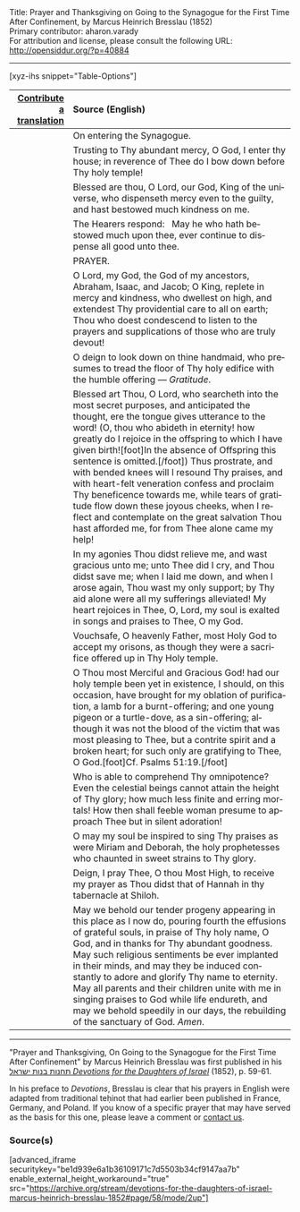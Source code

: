 <html>
<head></head>
<body>
Title: Prayer and Thanksgiving on Going to the Synagogue for the First Time After Confinement, by Marcus Heinrich Bresslau (1852)<br />
Primary contributor: aharon.varady<br />
For attribution and license, please consult the following URL: <a href="http://opensiddur.org/?p=40884">http://opensiddur.org/?p=40884</a>
<p />
<hr />

[xyz-ihs snippet="Table-Options"]<table style="margin-left: auto; margin-right: auto;" class="draggable">
<thead><tr><th id="x" style="text-align: right;"><a href="/contributing/upload/">Contribute a translation</a></th><th style="text-align: left;">Source (English)</th></tr></thead>
<tbody>
<tr><td style="vertical-align:top;">
<div class="liturgy" lang="he">

</span></div></td>
 
<td style="vertical-align:top;">
<div class="english" lang="en">
<span class="instruction">On entering the Synagogue.</span> 
</div></td></tr>


<tr><td style="vertical-align:top;">
<div class="liturgy" lang="he">

</span></div></td>
 
<td style="vertical-align:top;">
<div class="english" lang="en">
Trusting to Thy abundant mercy, O God, 
I enter thy house; 
in reverence of Thee do I bow down 
before Thy holy temple! 
</div></td></tr>


<tr><td style="vertical-align:top;">
<div class="liturgy" lang="he">

</span></div></td>
 
<td style="vertical-align:top;">
<div class="english" lang="en">
Blessed are thou, 
O Lord, our God, 
King of the universe, 
who dispenseth mercy even to the guilty, 
and hast bestowed much kindness on me. 
</div></td></tr>


<tr><td style="vertical-align:top;">
<div class="liturgy" lang="he">

</span></div></td>
 
<td style="vertical-align:top;">
<div class="english" lang="en">
<span class="instruction">The Hearers respond:</span> 
&nbsp;
May he who hath bestowed much upon thee, 
ever continue to dispense all good unto thee. 
</div></td></tr>


<tr><td style="vertical-align:top;">
<div class="liturgy" lang="he">

</span></div></td>
 
<td style="vertical-align:top;">
<div class="english" lang="en">
PRAYER. 
</div></td></tr>


<tr><td style="vertical-align:top;">
<div class="liturgy" lang="he">

</span></div></td>
 
<td style="vertical-align:top;">
<div class="english" lang="en">
O Lord, my God, the God of my ancestors, 
Abraham, Isaac, and Jacob; 
O King, replete in mercy and kindness, 
who dwellest on high, 
and extendest Thy providential care to all on earth; 
Thou who doest condescend to listen 
to the prayers and supplications 
of those who are truly devout! 
</div></td></tr>


<tr><td style="vertical-align:top;">
<div class="liturgy" lang="he">

</span></div></td>
 
<td style="vertical-align:top;">
<div class="english" lang="en">
O deign to look down on thine handmaid, 
who presumes to tread the floor of Thy holy edifice 
with the humble offering — <em>Gratitude</em>.
</div></td></tr>


<tr><td style="vertical-align:top;">
<div class="liturgy" lang="he">

</span></div></td>
 
<td style="vertical-align:top;">
<div class="english" lang="en">
Blessed art Thou, O Lord, 
who searcheth into the most secret purposes, 
and anticipated the thought, 
ere the tongue gives utterance to the word! 
(O, thou who abideth in eternity! 
how greatly do I rejoice in the offspring to which I have given birth![foot]In the absence of Offspring this sentence is omitted.[/foot]) 
Thus prostrate, and with bended knees will I resound Thy praises, 
and with heart-felt veneration confess and proclaim Thy beneficence towards me, 
while tears of gratitude flow down these joyous cheeks, 
when I reflect and contemplate on the great salvation Thou hast afforded me, 
for from Thee alone came my help! 
</div></td></tr>


<tr><td style="vertical-align:top;">
<div class="liturgy" lang="he">

</span></div></td>
 
<td style="vertical-align:top;">
<div class="english" lang="en">
In my agonies Thou didst relieve me, 
and wast gracious unto me; 
unto Thee did I cry, 
and Thou didst save me; 
when I laid me down, 
and when I arose again, 
Thou wast my only support; 
by Thy aid alone were all my sufferings alleviated! 
My heart rejoices in Thee, O, Lord, 
my soul is exalted in songs and praises to Thee, 
O my God. 
</div></td></tr>


<tr><td style="vertical-align:top;">
<div class="liturgy" lang="he">

</span></div></td>
 
<td style="vertical-align:top;">
<div class="english" lang="en">
Vouchsafe, O heavenly Father, most Holy God 
to accept my orisons, 
as though they were a sacrifice offered up 
in Thy Holy temple. 
</div></td></tr>


<tr><td style="vertical-align:top;">
<div class="liturgy" lang="he">

</span></div></td>
 
<td style="vertical-align:top;">
<div class="english" lang="en">
O Thou most Merciful and Gracious God! 
had our holy temple been yet in existence, 
I should, on this occasion, have brought for my oblation of purification, 
a lamb for a burnt-offering; 
and one young pigeon or a turtle-dove, as a sin-offering; 
although it was not the blood of the victim that was most pleasing to Thee, 
but a contrite spirit and a broken heart; 
for such only are gratifying to Thee, O God.[foot]Cf. Psalms 51:19.[/foot] 
</div></td></tr>


<tr><td style="vertical-align:top;">
<div class="liturgy" lang="he">

</span></div></td>
 
<td style="vertical-align:top;">
<div class="english" lang="en">
Who is able to comprehend Thy omnipotence? 
Even the celestial beings cannot attain the height of Thy glory; 
how much less finite and erring mortals! 
How then shall feeble woman presume to approach Thee but in silent adoration! 
</div></td></tr>


<tr><td style="vertical-align:top;">
<div class="liturgy" lang="he">

</span></div></td>
 
<td style="vertical-align:top;">
<div class="english" lang="en">
O may my soul be inspired to sing Thy praises as were Miriam and Deborah, 
the holy prophetesses who chaunted in sweet strains to Thy glory. 
</div></td></tr>


<tr><td style="vertical-align:top;">
<div class="liturgy" lang="he">

</span></div></td>
 
<td style="vertical-align:top;">
<div class="english" lang="en">
Deign, I pray Thee, O thou Most High, 
to receive my prayer as Thou didst that of Hannah 
in thy tabernacle at Shiloh. 
</div></td></tr>


<tr><td style="vertical-align:top;">
<div class="liturgy" lang="he">

</span></div></td>
 
<td style="vertical-align:top;">
<div class="english" lang="en">
May we behold our tender progeny 
appearing in this place as I now do, 
pouring fourth the effusions of grateful souls, 
in praise of Thy holy name, O God, 
and in thanks for Thy abundant goodness. 
May such religious sentiments be ever implanted in their minds, 
and may they be induced constantly 
to adore and glorify Thy name to eternity. 
May all parents and their children unite with me 
in singing praises to God while life endureth, 
and may we behold speedily in our days, 
the rebuilding of the sanctuary of God. 
<em>Amen</em>. 
</div></td></tr>
</tbody></table>

<hr />

"Prayer and Thanksgiving, On Going to the Synagogue for the First Time After Confinement" by Marcus Heinrich Bresslau was first published in his <a href="/?p=32040">תחנות בנות ישראל <em>Devotions for the Daughters of Israel</em></a> (1852), p. 59-61. 

In his preface to <em>Devotions</em>, Bresslau is clear that his prayers in English were adapted from traditional teḥinot that had earlier been published in France, Germany, and Poland. If you know of a specific prayer that may have served as the basis for this one, please leave a comment or <a href="/contact/">contact us</a>.

<h3>Source(s)</h3>

[advanced_iframe securitykey="be1d939e6a1b36109171c7d5503b34cf9147aa7b" enable_external_height_workaround="true" src="https://archive.org/stream/devotions-for-the-daughters-of-israel-marcus-heinrich-bresslau-1852#page/58/mode/2up"]

&nbsp;
</body>
</html>